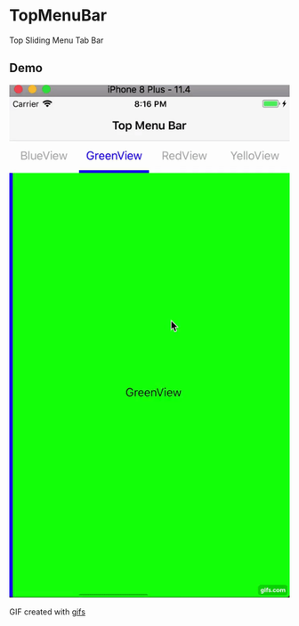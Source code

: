 # TopMenuBar

Top Sliding Menu Tab Bar

## Demo

![alt img](https://github.com/lhygilbert/TopMenuBar/blob/master/demo/demo.gif)

GIF created with [gifs](https://gifs.com/gif-maker)